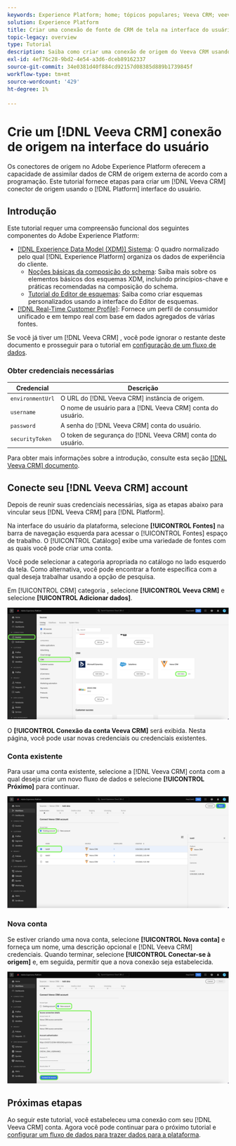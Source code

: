 ```yaml
---
keywords: Experience Platform; home; tópicos populares; Veeva CRM; veeva
solution: Experience Platform
title: Criar uma conexão de fonte de CRM de tela na interface do usuário
topic-legacy: overview
type: Tutorial
description: Saiba como criar uma conexão de origem do Veeva CRM usando a interface do usuário do Adobe Experience Platform.
exl-id: 4ef76c28-9bd2-4e54-a3d6-dceb89162337
source-git-commit: 34e0381d40f884cd92157d08385d889b1739845f
workflow-type: tm+mt
source-wordcount: '429'
ht-degree: 1%

---
```


# Crie um [!DNL Veeva CRM] conexão de origem na interface do usuário

Os conectores de origem no Adobe Experience Platform oferecem a capacidade de assimilar dados de CRM de origem externa de acordo com a programação. Este tutorial fornece etapas para criar um [!DNL Veeva CRM] conector de origem usando o [!DNL Platform] interface do usuário.

## Introdução

Este tutorial requer uma compreensão funcional dos seguintes componentes do Adobe Experience Platform:

* [[!DNL Experience Data Model (XDM)] Sistema](../../../../../xdm/home.md): O quadro normalizado pelo qual [!DNL Experience Platform] organiza os dados de experiência do cliente.
   * [Noções básicas da composição do schema](../../../../../xdm/schema/composition.md): Saiba mais sobre os elementos básicos dos esquemas XDM, incluindo princípios-chave e práticas recomendadas na composição do schema.
   * [Tutorial do Editor de esquemas](../../../../../xdm/tutorials/create-schema-ui.md): Saiba como criar esquemas personalizados usando a interface do Editor de esquemas.
* [[!DNL Real-Time Customer Profile]](../../../../../profile/home.md): Fornece um perfil de consumidor unificado e em tempo real com base em dados agregados de várias fontes.

Se você já tiver um [!DNL Veeva CRM] , você pode ignorar o restante deste documento e prosseguir para o tutorial em [configuração de um fluxo de dados](../../dataflow/crm.md).

### Obter credenciais necessárias

| Credencial | Descrição |
| ---------- | ----------- |
| `environmentUrl` | O URL do [!DNL Veeva CRM] instância de origem. |
| `username` | O nome de usuário para a [!DNL Veeva CRM] conta do usuário. |
| `password` | A senha do [!DNL Veeva CRM] conta do usuário. |
| `securityToken` | O token de segurança do [!DNL Veeva CRM] conta do usuário. |

Para obter mais informações sobre a introdução, consulte esta seção [[!DNL Veeva CRM] documento](https://developer.veevacrm.com/doc/Content/rest-api.htm).

## Conecte seu [!DNL Veeva CRM] account

Depois de reunir suas credenciais necessárias, siga as etapas abaixo para vincular seus [!DNL Veeva CRM] para [!DNL Platform].

Na interface do usuário da plataforma, selecione **[!UICONTROL Fontes]** na barra de navegação esquerda para acessar o [!UICONTROL Fontes] espaço de trabalho. O [!UICONTROL Catálogo] exibe uma variedade de fontes com as quais você pode criar uma conta.

Você pode selecionar a categoria apropriada no catálogo no lado esquerdo da tela. Como alternativa, você pode encontrar a fonte específica com a qual deseja trabalhar usando a opção de pesquisa.

Em [!UICONTROL CRM] categoria , selecione **[!UICONTROL Veeva CRM]** e selecione **[!UICONTROL Adicionar dados]**.

![catálogo](../../../../images/tutorials/create/veeva/catalog.png)

O **[!UICONTROL Conexão da conta Veeva CRM]** será exibida. Nesta página, você pode usar novas credenciais ou credenciais existentes.

### Conta existente

Para usar uma conta existente, selecione a [!DNL Veeva CRM] conta com a qual deseja criar um novo fluxo de dados e selecione **[!UICONTROL Próximo]** para continuar.

![existente](../../../../images/tutorials/create/veeva/existing.png)

### Nova conta

Se estiver criando uma nova conta, selecione **[!UICONTROL Nova conta]** e forneça um nome, uma descrição opcional e [!DNL Veeva CRM] credenciais. Quando terminar, selecione **[!UICONTROL Conectar-se à origem]** e, em seguida, permitir que a nova conexão seja estabelecida.

![novo](../../../../images/tutorials/create/veeva/new.png)

## Próximas etapas

Ao seguir este tutorial, você estabeleceu uma conexão com seu [!DNL Veeva CRM] conta. Agora você pode continuar para o próximo tutorial e [configurar um fluxo de dados para trazer dados para a plataforma](../../dataflow/crm.md).
